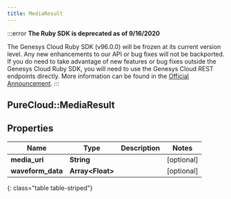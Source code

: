 ```yaml
---
title: MediaResult
---
```


:::error
**The Ruby SDK is deprecated as of 9/16/2020**

The Genesys Cloud Ruby SDK (v96.0.0) will be frozen at its current version level. Any new enhancements to our API or bug fixes will not be backported. If you do need to take advantage of new features or bug fixes outside the Genesys Cloud Ruby SDK, you will need to use the Genesys Cloud REST endpoints directly. More information can be found in the [Official Announcement](https://developer.mypurecloud.com/forum/t/announcement-genesys-cloud-ruby-sdk-end-of-life/8850).
:::


## PureCloud::MediaResult

## Properties

|Name | Type | Description | Notes|
|------------ | ------------- | ------------- | -------------|
| **media_uri** | **String** |  | [optional] |
| **waveform_data** | **Array&lt;Float&gt;** |  | [optional] |
{: class="table table-striped"}


